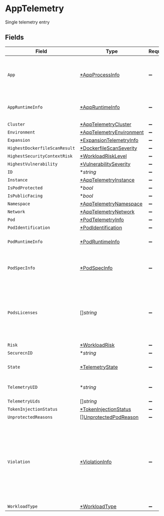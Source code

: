 # AppTelemetry

Single telemetry entry


## Fields

| Field                                                                                                                     | Type                                                                                                                      | Required                                                                                                                  | Description                                                                                                               |
| ------------------------------------------------------------------------------------------------------------------------- | ------------------------------------------------------------------------------------------------------------------------- | ------------------------------------------------------------------------------------------------------------------------- | ------------------------------------------------------------------------------------------------------------------------- |
| `App`                                                                                                                     | [*AppProcessInfo](../../models/shared/appprocessinfo.md)                                                                  | :heavy_minus_sign:                                                                                                        | app info and process info for connection and App telemetries                                                              |
| `AppRuntimeInfo`                                                                                                          | [*AppRuntimeInfo](../../models/shared/appruntimeinfo.md)                                                                  | :heavy_minus_sign:                                                                                                        | runtime info of the App (if it is an App)                                                                                 |
| `Cluster`                                                                                                                 | [*AppTelemetryCluster](../../models/shared/apptelemetrycluster.md)                                                        | :heavy_minus_sign:                                                                                                        | N/A                                                                                                                       |
| `Environment`                                                                                                             | [*AppTelemetryEnvironment](../../models/shared/apptelemetryenvironment.md)                                                | :heavy_minus_sign:                                                                                                        | N/A                                                                                                                       |
| `Expansion`                                                                                                               | [*ExpansionTelemetryInfo](../../models/shared/expansiontelemetryinfo.md)                                                  | :heavy_minus_sign:                                                                                                        | N/A                                                                                                                       |
| `HighestDockerfileScanResult`                                                                                             | [*DockerfileScanSeverity](../../models/shared/dockerfilescanseverity.md)                                                  | :heavy_minus_sign:                                                                                                        | N/A                                                                                                                       |
| `HighestSecurityContextRisk`                                                                                              | [*WorkloadRiskLevel](../../models/shared/workloadrisklevel.md)                                                            | :heavy_minus_sign:                                                                                                        | N/A                                                                                                                       |
| `HighestVulnerability`                                                                                                    | [*VulnerabilitySeverity](../../models/shared/vulnerabilityseverity.md)                                                    | :heavy_minus_sign:                                                                                                        | N/A                                                                                                                       |
| `ID`                                                                                                                      | **string*                                                                                                                 | :heavy_minus_sign:                                                                                                        | N/A                                                                                                                       |
| `Instance`                                                                                                                | [*AppTelemetryInstance](../../models/shared/apptelemetryinstance.md)                                                      | :heavy_minus_sign:                                                                                                        | N/A                                                                                                                       |
| `IsPodProtected`                                                                                                          | **bool*                                                                                                                   | :heavy_minus_sign:                                                                                                        | N/A                                                                                                                       |
| `IsPublicFacing`                                                                                                          | **bool*                                                                                                                   | :heavy_minus_sign:                                                                                                        | N/A                                                                                                                       |
| `Namespace`                                                                                                               | [*AppTelemetryNamespace](../../models/shared/apptelemetrynamespace.md)                                                    | :heavy_minus_sign:                                                                                                        | N/A                                                                                                                       |
| `Network`                                                                                                                 | [*AppTelemetryNetwork](../../models/shared/apptelemetrynetwork.md)                                                        | :heavy_minus_sign:                                                                                                        | N/A                                                                                                                       |
| `Pod`                                                                                                                     | [*PodTelemetryInfo](../../models/shared/podtelemetryinfo.md)                                                              | :heavy_minus_sign:                                                                                                        | N/A                                                                                                                       |
| `PodIdentification`                                                                                                       | [*PodIdentification](../../models/shared/podidentification.md)                                                            | :heavy_minus_sign:                                                                                                        | N/A                                                                                                                       |
| `PodRuntimeInfo`                                                                                                          | [*PodRuntimeInfo](../../models/shared/podruntimeinfo.md)                                                                  | :heavy_minus_sign:                                                                                                        | runtime info of the pod (if is a pod)                                                                                     |
| `PodSpecInfo`                                                                                                             | [*PodSpecInfo](../../models/shared/podspecinfo.md)                                                                        | :heavy_minus_sign:                                                                                                        | pod spec attributes which are potentially risky                                                                           |
| `PodsLicenses`                                                                                                            | []*string*                                                                                                                | :heavy_minus_sign:                                                                                                        | Licenses in use by the docker images. this field will be populated only in the drill down api                             |
| `Risk`                                                                                                                    | [*WorkloadRisk](../../models/shared/workloadrisk.md)                                                                      | :heavy_minus_sign:                                                                                                        | N/A                                                                                                                       |
| `SecurecnID`                                                                                                              | **string*                                                                                                                 | :heavy_minus_sign:                                                                                                        | N/A                                                                                                                       |
| `State`                                                                                                                   | [*TelemetryState](../../models/shared/telemetrystate.md)                                                                  | :heavy_minus_sign:                                                                                                        | Status of a telemetry entry                                                                                               |
| `TelemetryUID`                                                                                                            | **string*                                                                                                                 | :heavy_minus_sign:                                                                                                        | the kubernetes uid                                                                                                        |
| `TelemetryUids`                                                                                                           | []*string*                                                                                                                | :heavy_minus_sign:                                                                                                        | N/A                                                                                                                       |
| `TokenInjectionStatus`                                                                                                    | [*TokenInjectionStatus](../../models/shared/tokeninjectionstatus.md)                                                      | :heavy_minus_sign:                                                                                                        | N/A                                                                                                                       |
| `UnprotectedReasons`                                                                                                      | [][UnprotectedPodReason](../../models/shared/unprotectedpodreason.md)                                                     | :heavy_minus_sign:                                                                                                        | N/A                                                                                                                       |
| `Violation`                                                                                                               | [*ViolationInfo](../../models/shared/violationinfo.md)                                                                    | :heavy_minus_sign:                                                                                                        | If the the App is running on an environment on which it is not allowed to run, this object contains the rule it violated. |
| `WorkloadType`                                                                                                            | [*WorkloadType](../../models/shared/workloadtype.md)                                                                      | :heavy_minus_sign:                                                                                                        | N/A                                                                                                                       |